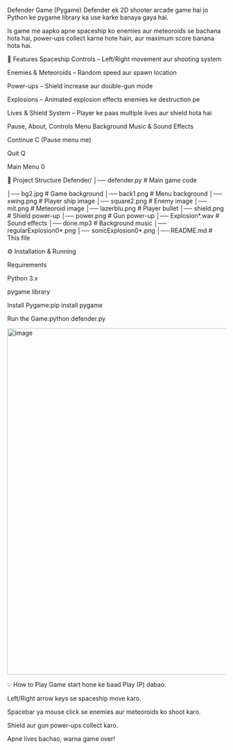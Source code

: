 Defender Game (Pygame)
Defender ek 2D shooter arcade game hai jo Python ke pygame library ka use karke banaya gaya hai.

Is game me aapko apne spaceship ko enemies aur meteoroids se bachana hota hai, power-ups collect karne hote hain, aur maximum score banana hota hai.

📌 Features
Spaceship Controls – Left/Right movement aur shooting system

Enemies & Meteoroids – Random speed aur spawn location

Power-ups – Shield increase aur double-gun mode

Explosions – Animated explosion effects enemies ke destruction pe

Lives & Shield System – Player ke paas multiple lives aur shield hota hai

Pause, About, Controls Menu
Background Music & Sound Effects


Continue	C (Pause menu me)

Quit	Q

Main Menu	0

📂 Project Structure
Defender/
│── defender.py         # Main game code

│── bg2.jpg             # Game background
│── back1.png           # Menu background
│── xwing.png           # Player ship image
│── square2.png         # Enemy image
│── mit.png             # Meteoroid image
│── lazerblu.png        # Player bullet
│── shield.png          # Shield power-up
│── power.png           # Gun power-up
│── Explosion*.wav      # Sound effects
│── done.mp3            # Background music
│── regularExplosion0*.png
│── sonicExplosion0*.png
│── README.md           # This file

⚙ Installation & Running

Requirements


Python 3.x

pygame library

Install Pygame:pip install pygame

Run the Game:python defender.py

<img width="1367" height="798" alt="image" src="https://github.com/user-attachments/assets/4ff135ec-3d6b-4fe6-bd52-001ff1721e45" />


💡 How to Play
Game start hone ke baad Play (P) dabao.

Left/Right arrow keys se spaceship move karo.

Spacebar ya mouse click se enemies aur meteoroids ko shoot karo.

Shield aur gun power-ups collect karo.

Apne lives bachao, warna game over!

